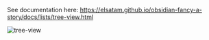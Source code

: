 See documentation here: https://elsatam.github.io/obsidian-fancy-a-story/docs/lists/tree-view.html

![tree-view](https://elsatam.github.io/obsidian-fancy-a-story/images/lists/tree-view.webp)